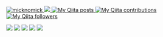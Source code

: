 [ ![micknomick](https://komarev.com/ghpvc/?username=micknomick)
](https://github.com/micknomick/mick1996/)
[![](https://img.shields.io/github/followers/micknomick?label=follow&logo=github&style=flat)
](https://github.com/micknomick)
[![My Qiita posts](https://qiita-badge.apiapi.app/s/noob_engineer_mick/posts.svg)
](http://qiita.com/noob_engineer_mick)
[![My Qiita contributions](https://qiita-badge.apiapi.app/s/noob_engineer_mick/contributions.svg)
](http://qiita.com/noob_engineer_mick)
[![My Qiita followers](https://qiita-badge.apiapi.app/s/noob_engineer_mick/followers.svg)
](http://qiita.com/noob_engineer_mick)

![](http://github-profile-summary-cards.vercel.app/api/cards/profile-details?username={micknomick}&theme={slateorange})
![](http://github-profile-summary-cards.vercel.app/api/cards/repos-per-language?username={micknomick}&theme={slateorange}&exclude={exclude})
![](http://github-profile-summary-cards.vercel.app/api/cards/most-commit-language?username={micknomick}&theme={slateorange}&exclude={exclude})
![](http://github-profile-summary-cards.vercel.app/api/cards/stats?username={micknomick}&theme={slateorange})
![](http://github-profile-summary-cards.vercel.app/api/cards/productive-time?username={micknomick}&theme={slateorange}&utcOffset={utcOffset})
